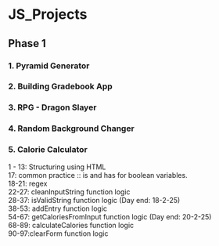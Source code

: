 # JS_Projects
## Phase 1
### 1. Pyramid Generator
### 2. Building Gradebook App
### 3. RPG - Dragon Slayer
### 4. Random Background Changer
### 5. Calorie Calculator
1 - 13: Structuring using HTML<br>
17: common practice :: is and has for boolean variables.<br>
18-21: regex<br>
22-27: cleanInputString function logic<br>
28-37: isValidString function logic (Day end: 18-2-25) <br>
38-53: addEntry function logic <br>
54-67: getCaloriesFromInput function logic (Day end: 20-2-25)<br>
68-89: calculateCalories function logic <br>
90-97:clearForm function logic <br>